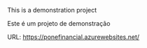 This is a demonstration project

Este é um projeto de demonstração

URL: https://ponefinancial.azurewebsites.net/
